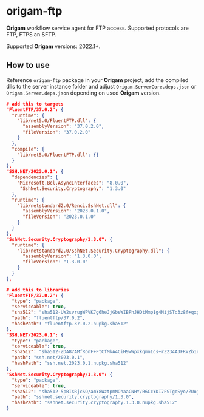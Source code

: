 # origam-ftp
**Origam** workflow service agent for FTP access. Supported protocols are FTP, FTPS an SFTP.

Supported **Origam** versions: 2022.1+.

## How to use
Reference `origam-ftp` package in your **Origam** project, add the compiled dlls to the server instance folder and adjust 
 `Origam.ServerCore.deps.json` or `Origam.Server.deps.json` depending on used **Origam** version.
```json
# add this to targets
"FluentFTP/37.0.2": {
  "runtime": {
    "lib/net5.0/FluentFTP.dll": {
      "assemblyVersion": "37.0.2.0",
      "fileVersion": "37.0.2.0"
    }
  },
  "compile": {
    "lib/net5.0/FluentFTP.dll": {}
  }
},
"SSH.NET/2023.0.1": {
  "dependencies": {
    "Microsoft.Bcl.AsyncInterfaces": "8.0.0",
     "SshNet.Security.Cryptography": "1.3.0"
  },
  "runtime": {
    "lib/netstandard2.0/Renci.SshNet.dll": {
      "assemblyVersion": "2023.0.1.0",
      "fileVersion": "2023.0.1.0"
    }
  }
},
"SshNet.Security.Cryptography/1.3.0": {
  "runtime": {
    "lib/netstandard2.0/SshNet.Security.Cryptography.dll": {
      "assemblyVersion": "1.3.0.0",
      "fileVersion": "1.3.0.0"
    }
  }
},
```
```json
# add this to libraries
"FluentFTP/37.0.2": {
  "type": "package",
  "serviceable": true,
  "sha512": "sha512-UW2svrugWPVK7g6heJjGbsWIBPhJHOtMmp1g4NijSTd3z8f+qxg8kv8cIzAWfxusjCRThIHpJts2PHjbg0SOKQ==",
  "path": "fluentftp/37.0.2",
  "hashPath": "fluentftp.37.0.2.nupkg.sha512"
},
"SSH.NET/2023.0.1": {
  "type": "package",
  "serviceable": true,
  "sha512": "sha512-ZDA87AMfRonF+FtCfMkA4CiH9wWpxkqmnIcs+rZ234AJFRVZb1nI9OSb4wNAb/CiJH4ZEqA27/Xj+Btdnakk3A==",
  "path": "ssh.net/2023.0.1",
  "hashPath": "ssh.net.2023.0.1.nupkg.sha512"
},
"SshNet.Security.Cryptography/1.3.0": {
  "type": "package",
  "serviceable": true,
  "sha512": "sha512-5pBIXRjcSO/amY8WztpmNOhaaCNHY/B6CcYDI7FSTgqSyo/ZUojlLiKcsl+YGbxQuLX439qIkMfP0PHqxqJi/Q==",
  "path": "sshnet.security.cryptography/1.3.0",
  "hashPath": "sshnet.security.cryptography.1.3.0.nupkg.sha512"
}

```
